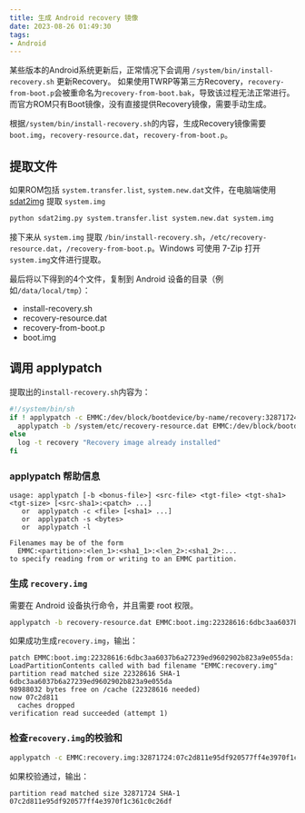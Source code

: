 ```yaml
---
title: 生成 Android recovery 镜像
date: 2023-08-26 01:49:30
tags:
- Android
---
```


某些版本的Android系统更新后，正常情况下会调用 `/system/bin/install-recovery.sh` 更新Recovery。
如果使用TWRP等第三方Recovery，`recovery-from-boot.p`会被重命名为`recovery-from-boot.bak`，导致该过程无法正常进行。
而官方ROM只有Boot镜像，没有直接提供Recovery镜像，需要手动生成。

根据`/system/bin/install-recovery.sh`的内容，生成Recovery镜像需要 `boot.img`，`recovery-resource.dat`，`recovery-from-boot.p`。

## 提取文件

如果ROM包括 `system.transfer.list`, `system.new.dat`文件，在电脑端使用[sdat2img](https://github.com/xpirt/sdat2img) 提取 `system.img`

```sh
python sdat2img.py system.transfer.list system.new.dat system.img
```

接下来从 `system.img` 提取 `/bin/install-recovery.sh`，`/etc/recovery-resource.dat`，`/recovery-from-boot.p`。Windows 可使用 7-Zip 打开`system.img`文件进行提取。

最后将以下得到的4个文件，复制到 Android 设备的目录（例如`/data/local/tmp`）：

- install-recovery.sh
- recovery-resource.dat
- recovery-from-boot.p
- boot.img

## 调用 applypatch

提取出的`install-recovery.sh`内容为：

```sh
#!/system/bin/sh
if ! applypatch -c EMMC:/dev/block/bootdevice/by-name/recovery:32871724:07c2d811e95df920577ff4e3970f1c361c0c26df; then
  applypatch -b /system/etc/recovery-resource.dat EMMC:/dev/block/bootdevice/by-name/boot:22328616:6dbc3aa6037b6a27239ed9602902b823a9e055da EMMC:/dev/block/bootdevice/by-name/recovery 07c2d811e95df920577ff4e3970f1c361c0c26df 32871724 6dbc3aa6037b6a27239ed9602902b823a9e055da:/system/recovery-from-boot.p && log -t recovery "Installing new recovery image: succeeded" || log -t recovery "Installing new recovery image: failed"
else
  log -t recovery "Recovery image already installed"
fi
```

### applypatch 帮助信息

```
usage: applypatch [-b <bonus-file>] <src-file> <tgt-file> <tgt-sha1> <tgt-size> [<src-sha1>:<patch> ...]
   or  applypatch -c <file> [<sha1> ...]
   or  applypatch -s <bytes>
   or  applypatch -l

Filenames may be of the form
  EMMC:<partition>:<len_1>:<sha1_1>:<len_2>:<sha1_2>:...
to specify reading from or writing to an EMMC partition.

```

### 生成 `recovery.img`

需要在 Android 设备执行命令，并且需要 root 权限。

```sh
applypatch -b recovery-resource.dat EMMC:boot.img:22328616:6dbc3aa6037b6a27239ed9602902b823a9e055da EMMC:recovery.img 07c2d811e95df920577ff4e3970f1c361c0c26df 32871724 6dbc3aa6037b6a27239ed9602902b823a9e055da:recovery-from-boot.p
```

如果成功生成`recovery.img`，输出：

```
patch EMMC:boot.img:22328616:6dbc3aa6037b6a27239ed9602902b823a9e055da: LoadPartitionContents called with bad filename "EMMC:recovery.img"
partition read matched size 22328616 SHA-1 6dbc3aa6037b6a27239ed9602902b823a9e055da
98988032 bytes free on /cache (22328616 needed)
now 07c2d811
  caches dropped
verification read succeeded (attempt 1)
```

### 检查`recovery.img`的校验和

```sh
applypatch -c EMMC:recovery.img:32871724:07c2d811e95df920577ff4e3970f1c361c0c26df
```

如果校验通过，输出：

```
partition read matched size 32871724 SHA-1 07c2d811e95df920577ff4e3970f1c361c0c26df
```
